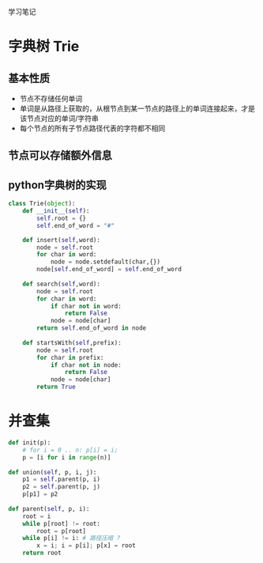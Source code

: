 学习笔记

# 字典树 Trie

## 基本性质

* 节点不存储任何单词
* 单词是从路径上获取的，从根节点到某一节点的路径上的单词连接起来，才是该节点对应的单词/字符串
* 每个节点的所有子节点路径代表的字符都不相同

## 节点可以存储额外信息

## python字典树的实现

```python
class Trie(object):
    def __init__(self):
        self.root = {}
        self.end_of_word = "#"

    def insert(self,word):
        node = self.root
        for char in word:
            node = node.setdefault(char,{})
        node[self.end_of_word] = self.end_of_word
    
    def search(self,word):
        node = self.root
        for char in word:
            if char not in word:
                return False
            node = node[char]
        return self.end_of_word in node
    
    def startsWith(self,prefix):
        node = self.root
        for char in prefix:
            if char not in node:
                return False
            node = node[char]
        return True
```

# 并查集

```python
def init(p): 
	# for i = 0 .. n: p[i] = i; 
	p = [i for i in range(n)] 
 
def union(self, p, i, j): 
	p1 = self.parent(p, i) 
	p2 = self.parent(p, j) 
	p[p1] = p2 
 
def parent(self, p, i): 
	root = i 
	while p[root] != root: 
		root = p[root] 
	while p[i] != i: # 路径压缩 ?
		x = i; i = p[i]; p[x] = root 
	return root
```
